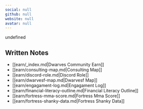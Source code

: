```yaml
---
social: null
github: null
website: null
avatar: null
---
```

<div class="profile"/>

undefined
## Written Notes

- [[earn/_index.md|Dwarves Community Earn]]
- [[earn/consulting-map.md|Consulting Map]]
- [[earn/discord-role.md|Discord Role]]
- [[earn/dwarvesf-map.md|Dwarvesf Map]]
- [[earn/engagament-log.md|Engagament Log]]
- [[earn/financial-literacy-outline.md|Financial Literacy Outline]]
- [[earn/fortress-mma-score.md|Fortress Mma Score]]
- [[earn/fortress-shanky-data.md|Fortress Shanky Data]]

